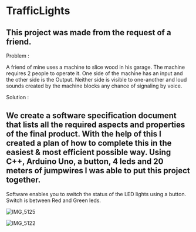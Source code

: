 # TrafficLights


This project was made from the request of a friend. 
---------------------------------------------------
Problem :

 A friend of mine uses a machine to slice wood in his garage.
 The machine requires 2 people to operate it.
 One side of the machine has an input and the other side is the Output.
 Neither side is visible to one-another and loud sounds created by the machine 
 blocks any chance of signaling by voice.
 
Solution : 

 We create a software specification document that lists 
 all the required aspects and properties of the final product. 
 With the help of this I created a plan of how to
 complete this in the easiest & most efficient possible way.
 Using C++, Arduino Uno, a button, 4 leds and 20 meters of jumpwires I was able to put this project together.
 --------------------------------------------------------------

 Software enables you to switch the status of the LED lights using a button.
 Switch is between Red and Green leds. 
 
 

![IMG_5125](https://user-images.githubusercontent.com/67804374/157301886-a1f4e673-2d50-4fa0-a38e-13279099b377.jpg)

![IMG_5122](https://user-images.githubusercontent.com/67804374/157303462-e816aebc-7d92-4801-8704-c42045fd4149.jpg)
